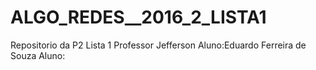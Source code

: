 # ALGO_REDES__2016_2_LISTA1
Repositorio da P2 Lista 1 Professor Jefferson 
Aluno:Eduardo Ferreira de Souza
Aluno:
